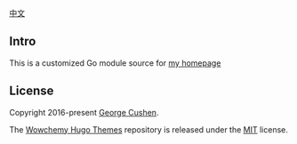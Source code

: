 [中文](https://wowchemy.com/zh/)

## Intro
This is a customized Go module source for [my homepage](https://www.caoz.top)

## License

Copyright 2016-present [George Cushen](https://georgecushen.com).

The [Wowchemy Hugo Themes](https://github.com/wowchemy/wowchemy-hugo-themes/) repository is released under the [MIT](https://github.com/wowchemy/wowchemy-hugo-themes/blob/main/LICENSE.md) license.
